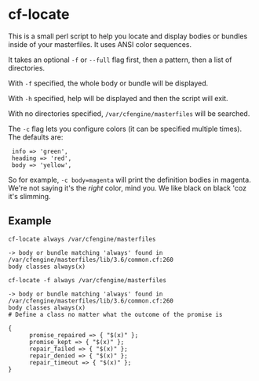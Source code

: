 # cf-locate

This is a small perl script to help you locate and display bodies or bundles inside of your masterfiles.  It uses ANSI color sequences.

It takes an optional `-f` or `--full` flag first, then a pattern, then a list of directories.

With `-f` specified, the whole body or bundle will be displayed.

With `-h` specified, help will be displayed and then the script will exit.

With no directories specified, `/var/cfengine/masterfiles` will be searched.

The `-c` flag lets you configure colors (it can be specified multiple
times).  The defaults are:

     info => 'green',
     heading => 'red',
     body => 'yellow',

So for example, `-c body=magenta` will print the definition bodies in magenta.  We're not saying it's the *right* color, mind you.  We like black on black 'coz it's slimming.

## Example

```
cf-locate always /var/cfengine/masterfiles
```

```
-> body or bundle matching 'always' found in /var/cfengine/masterfiles/lib/3.6/common.cf:260
body classes always(x)
```

```
cf-locate -f always /var/cfengine/masterfiles
```

```
-> body or bundle matching 'always' found in /var/cfengine/masterfiles/lib/3.6/common.cf:260
body classes always(x)
# Define a class no matter what the outcome of the promise is

{
      promise_repaired => { "$(x)" };
      promise_kept => { "$(x)" };
      repair_failed => { "$(x)" };
      repair_denied => { "$(x)" };
      repair_timeout => { "$(x)" };
}
```
